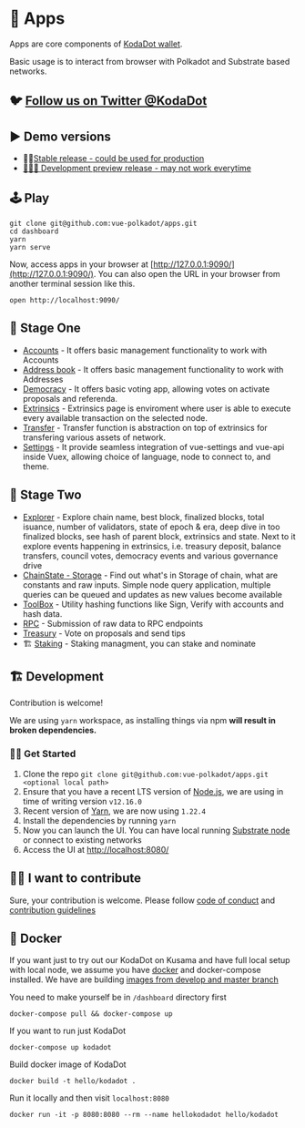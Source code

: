 # 📱 Apps

Apps are core components of [KodaDot wallet](https://twitter.com/KodaDot).

Basic usage is to interact from browser with Polkadot and Substrate based networks.

## 🐦 [Follow us on Twitter @KodaDot](https://twitter.com/KodaDot)

## ▶️ Demo versions
* 👩‍✈️[Stable release - could be used for production](https://kodadot.netlify.app/)
* [🚧👷‍♀️ Development preview release - may not work everytime](https://dev-kodadot.netlify.app/)

## 🕹 Play

```shell
git clone git@github.com:vue-polkadot/apps.git
cd dashboard
yarn
yarn serve
```

Now, access apps in your browser at [http://127.0.0.1:9090/](http://127.0.0.1:9090/). You can also open the URL in your browser from another terminal session like this.

```shell
open http://localhost:9090/
```
 
## 🏦 Stage One
* [Accounts](https://kodadot.netlify.app/#/accounts) - It offers basic management functionality to work with Accounts
* [Address book](https://kodadot.netlify.app/#/addressbook) - It offers basic management functionality to work with Addresses
* [Democracy](https://kodadot.netlify.app/#/democracy) - It offers basic voting app, allowing votes on activate proposals and referenda.
* [Extrinsics](https://kodadot.netlify.app/#/extrinsics) - Extrinsics page is enviroment where user is able to execute every available transaction on the selected node.
* [Transfer](https://kodadot.netlify.app/#/transfer) - Transfer function is abstraction on top of extrinsics for transfering various assets of network.
* [Settings](https://kodadot.netlify.app/#/settings) - It provide seamless integration of vue-settings and vue-api inside Vuex, allowing choice of language, node to connect to, and theme.

## 🏯 Stage Two
* [Explorer](https://kodadot.netlify.app/#/explorer) - Explore chain name, best block, finalized blocks, total isuance, number of validators, state of epoch & era, deep dive in too finalized blocks, see hash of parent block, extrinsics and state. Next to it explore events happening in extrinsics, i.e. treasury deposit, balance transfers, council votes, democracy events and various governance drive
* [ChainState - Storage](https://kodadot.netlify.app/#/chainstate) - Find out what's in Storage of chain, what are constants and raw inputs. Simple node query application, multiple queries can be queued and updates as new values become available
* [ToolBox](https://kodadot.netlify.app/#/toolbox) - Utility hashing functions like Sign, Verify with accounts and hash data. 
* [RPC](https://kodadot.netlify.app/#/rpc) - Submission of raw data to RPC endpoints
* [Treasury](https://kodadot.netlify.app/#/treasury) - Vote on proposals and send tips 
* 🏗 [Staking](https://kodadot.netlify.app/#/staking) - Staking managment, you can stake and nominate

## 🏗 Development

Contribution is welcome!

We are using `yarn` workspace, as installing things via npm **will result in broken dependencies.**

### 👷‍♀️ Get Started

1. Clone the repo `git clone git@github.com:vue-polkadot/apps.git <optional local path>`
2. Ensure that you have a recent LTS version of [Node.js](https://nodejs.org/en/), we are using in time of writing version `v12.16.0`
3. Recent version of [Yarn](https://yarnpkg.com/docs/install), we are now using `1.22.4`
4. Install the dependencies by running `yarn`
5. Now you can launch the UI. You can have local running [Substrate node](https://substrate.dev/docs/en/tutorials/start-a-private-network-with-substrate) or connect to existing networks
6. Access the UI at [http://localhost:8080/](http://localhost:8080/)

## 🙋‍♀️ I want to contribute

Sure, your contribution is welcome. Please follow [code of conduct](CODE_OF_CONDUCT.md) and [contribution guidelines](CONTRIBUTING.md)


## 🐳 Docker
If you want just to try out our KodaDot on Kusama and have full local setup with local node, we assume you have [docker](https://docs.docker.com/get-docker/) and docker-compose installed. We have are building [images from develop and master branch](https://hub.docker.com/r/yangwao/kodadot/tags?page=1&ordering=last_updated)

You need to make yourself be in `/dashboard` directory first
```
docker-compose pull && docker-compose up
```

If you want to run just KodaDot
```
docker-compose up kodadot
```

Build docker image of KodaDot
```
docker build -t hello/kodadot .
```

Run it locally and then visit `localhost:8080`
```
docker run -it -p 8080:8080 --rm --name hellokodadot hello/kodadot
```
